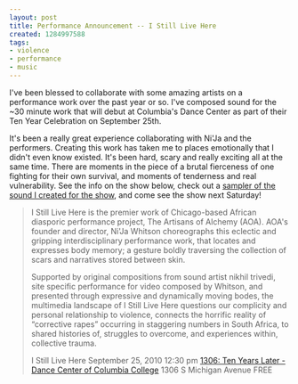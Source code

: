 ```yaml
---
layout: post
title: Performance Announcement -- I Still Live Here
created: 1284997588
tags:
- violence
- performance
- music
---
```

I've been blessed to collaborate with some amazing artists on a performance work over the past year or so. I've composed sound for the ~30 minute work that will debut at Columbia's Dance Center as part of their Ten Year Celebration on September 25th. 

It's been a really great experience collaborating with Ni'Ja and the performers. Creating this work has taken me to places emotionally that I didn't even know existed. It's been hard, scary and really exciting all at the same time. There are moments in the piece of a brutal fierceness of one fighting for their own survival, and moments of tenderness and real vulnerability. See the info on the show below, check out a [sampler of the sound I created for the show](/i-still-live-here-sampler), and come see the show next Saturday!

> 
> I Still Live Here is the premier work of Chicago-based African diasporic performance project, The Artisans of Alchemy (AOA).  AOA's founder and director, Ni'Ja Whitson choreographs this eclectic and gripping interdisciplinary performance work, that locates and expresses body memory; a gesture boldly traversing the collection of scars and narratives stored between skin.
> 
> Supported by original compositions from sound artist nikhil trivedi, site specific performance for video composed by Whitson, and presented through expressive and dynamically moving bodes, the multimedia landscape of I Still Live Here questions our complicity and personal relationship to violence, connects the horrific reality of “corrective rapes” occurring in staggering numbers in South Africa, to shared histories of, struggles to overcome, and experiences within, collective trauma.
> 
> I Still Live Here
> September 25, 2010
> 12:30 pm
> [1306: Ten Years Later - Dance Center of Columbia College](http://www.newcitystage.com/2010/09/21/open-house-1306-ten-years-later-celebrates-a-decade-of-fostering-dancers-and-their-audiences/)
> 1306 S Michigan Avenue
> FREE
> 

